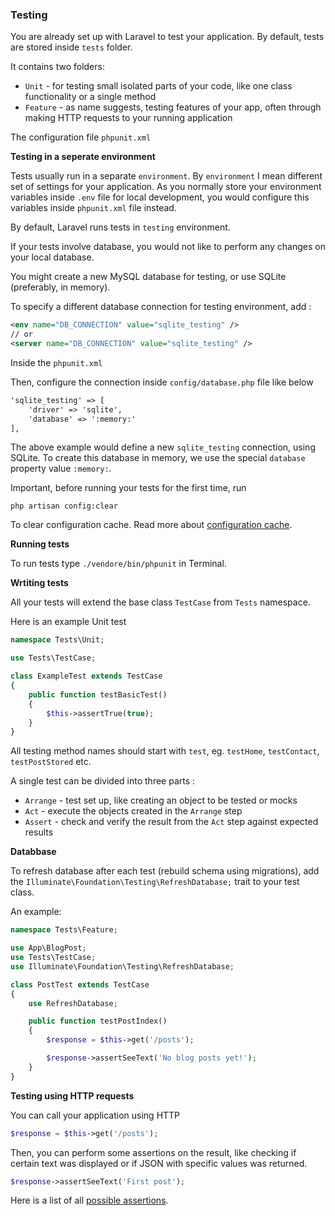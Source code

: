 ### Testing

You are already set up with Laravel to test your application.
By default, tests are stored inside ```tests``` folder.

It contains two folders:
* ```Unit``` - for testing small isolated parts of your code, like one class functionality or a single method
* ```Feature``` - as name suggests, testing features of your app, often through making HTTP requests to your running application

The configuration file ```phpunit.xml```

**Testing in a seperate environment**

Tests usually run in a separate ```environment```. By ```environment``` I mean different set of settings for your application.
As you normally store your environment variables inside ```.env``` file for local development, you would configure this variables inside ```phpunit.xml``` file instead.

By default, Laravel runs tests in ```testing``` environment.

If your tests involve database, you would not like to perform any changes on your local database.

You might create a new MySQL database for testing, or use SQLite (preferably, in memory).

To specify a different database connection for testing environment, add :
```xml
<env name="DB_CONNECTION" value="sqlite_testing" />
// or
<server name="DB_CONNECTION" value="sqlite_testing" />
```
Inside the ```phpunit.xml```

Then, configure the connection inside ```config/database.php``` file like below
```xml
'sqlite_testing' => [
    'driver' => 'sqlite',
    'database' => ':memory:'
],
```
The above example would define a new ```sqlite_testing``` connection, using SQLite. To create this database in memory, we use the special ```database``` property value ```:memory:```.

Important, before running your tests for the first time, run
```shell
php artisan config:clear
```
To clear configuration cache. Read more about [configuration cache](https://laravel.com/docs/5.7/configuration#configuration-caching).

**Running tests**

To run tests type ```./vendore/bin/phpunit``` in Terminal.

**Wrtiting tests**

All your tests will extend the base class ```TestCase``` from ```Tests``` namespace.

Here is an example Unit test
```php
namespace Tests\Unit;

use Tests\TestCase;

class ExampleTest extends TestCase
{
    public function testBasicTest()
    {
        $this->assertTrue(true);
    }
}
```
All testing method names should start with ```test```, eg. ```testHome```, ```testContact```, ```testPostStored``` etc.

A single test can be divided into three parts :
* ```Arrange``` - test set up, like creating an object to be tested or mocks
* ```Act``` - execute the objects created in the ```Arrange``` step
* ```Assert``` - check and verify the result from the ```Act``` step against expected results

**Databbase**

To refresh database after each test (rebuild schema using migrations), add the ```Illuminate\Foundation\Testing\RefreshDatabase;``` trait to your test class.

An example:
```php
namespace Tests\Feature;

use App\BlogPost;
use Tests\TestCase;
use Illuminate\Foundation\Testing\RefreshDatabase;

class PostTest extends TestCase
{
    use RefreshDatabase;

    public function testPostIndex()
    {
        $response = $this->get('/posts');

        $response->assertSeeText('No blog posts yet!');
    }
}
```

**Testing using HTTP requests**

You can call your application using HTTP
```php
$response = $this->get('/posts');
```

Then, you can perform some assertions on the result, like checking if certain text was displayed or if JSON with specific values was returned.
```php
$response->assertSeeText('First post');
```

Here is a list of all [possible assertions](https://laravel.com/docs/5.7/http-tests#available-assertions).
























